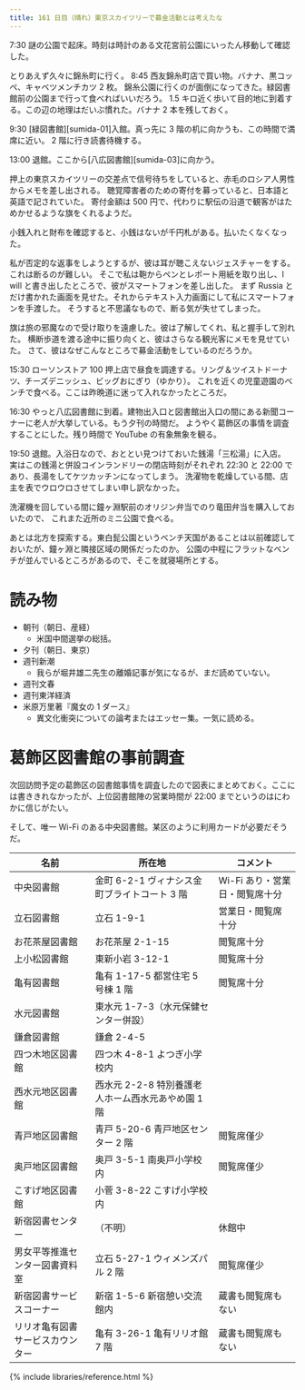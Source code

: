 ```yaml
---
title: 161 日目（晴れ）東京スカイツリーで募金活動とは考えたな
---
```


7:30 謎の公園で起床。時刻は時計のある文花宮前公園にいったん移動して確認した。

とりあえず久々に錦糸町に行く。
8:45 西友錦糸町店で買い物。バナナ、黒コッペ、キャベツメンチカツ 2 枚。
錦糸公園に行くのが面倒になってきた。緑図書館前の公園まで行って食べればいいだろう。
1.5 キロ近く歩いて目的地に到着する。この辺の地理はだいぶ慣れた。バナナ 2 本を残しておく。

9:30 [緑図書館][sumida-01]入館。真っ先に 3 階の机に向かうも、この時間で満席に近い。
2 階に行き読書待機する。

13:00 退館。ここから[八広図書館][sumida-03]に向かう。

押上の東京スカイツリーの交差点で信号待ちをしていると、赤毛のロシア人男性からメモを差し出される。
聴覚障害者のための寄付を募っていると、日本語と英語で記されていた。
寄付金額は 500 円で、代わりに駅伝の沿道で観客がはためかせるような旗をくれるようだ。

小銭入れと財布を確認すると、小銭はないが千円札がある。払いたくなくなった。

私が否定的な返事をしようとするが、彼は耳が聴こえないジェスチャーをする。これは断るのが難しい。
そこで私は鞄からペンとレポート用紙を取り出し、I will と書き出したところで、彼がスマートフォンを差し出した。
まず Russia とだけ書かれた画面を見せた。それからテキスト入力画面にして私にスマートフォンを手渡した。
そうすると不思議なもので、断る気が失せてしまった。

旗は旅の邪魔なので受け取りを遠慮した。彼は了解してくれ、私と握手して別れた。
横断歩道を渡る途中に振り向くと、彼はさらなる観光客にメモを見せていた。
さて、彼はなぜこんなところで募金活動をしているのだろうか。

15:30 ローソンストア 100 押上店で昼食を調達する。リング＆ツイストドーナツ、チーズデニッシュ、ビッグおにぎり（ゆかり）。
これを近くの児童遊園のベンチで食べる。ここは昨晩道に迷って入れなかったところだ。

16:30 やっと八広図書館に到着。建物出入口と図書館出入口の間にある新聞コーナーに老人が大挙している。もう夕刊の時間だ。
ようやく葛飾区の事情を調査することにした。残り時間で YouTube の有象無象を観る。

19:50 退館。入浴日なので、おととい見つけておいた銭湯「三松湯」に入店。
実はこの銭湯と併設コインランドリーの閉店時刻がそれぞれ 22:30 と 22:00 であり、長湯をしてケツカッチンになってしまう。
洗濯物を乾燥している間、店主を表でウロウロさせてしまい申し訳なかった。

洗濯機を回している間に鐘ヶ淵駅前のオリジン弁当でのり竜田弁当を購入しておいたので、
これまた近所のミニ公園で食べる。

あとは北方を探索する。東白髭公園というベンチ天国があることは以前確認しておいたが、鐘ヶ淵と隣接区域の関係だったのか。
公園の中程にフラットなベンチが並んでいるところがあるので、そこを就寝場所とする。

# 読み物

* 朝刊（朝日、産経）
  * 米国中間選挙の総括。
* 夕刊（朝日、東京）
* 週刊新潮
  * 我らが堀井雄二先生の離婚記事が気になるが、まだ読めていない。
* 週刊文春
* 週刊東洋経済
* 米原万里著『魔女の 1 ダース』
  * 異文化衝突についての論考またはエッセー集。一気に読める。

# 葛飾区図書館の事前調査

次回訪問予定の葛飾区の図書館事情を調査したので図表にまとめておく。ここには書ききれなかったが、上位図書館陣の営業時間が 22:00 までというのはにわかに信じがたい。

そして、唯一 Wi-Fi のある中央図書館。某区のように利用カードが必要だそうだ。

| 名前                             | 所在地                                             | コメント                       |
| -------------------------------- | -------------------------------------------------- | ------------------------------ |
| 中央図書館                       | 金町 6-2-1 ヴィナシス金町ブライトコート 3 階       | Wi-Fi あり・営業日・閲覧席十分 |
| 立石図書館                       | 立石 1-9-1                                         | 営業日・閲覧席十分             |
| お花茶屋図書館                   | お花茶屋 2-1-15                                    | 閲覧席十分                     |
| 上小松図書館                     | 東新小岩 3-12-1                                    | 閲覧席十分                     |
| 亀有図書館                       | 亀有 1-17-5 都営住宅 5 号棟 1 階                   | 閲覧席十分                     |
| 水元図書館                       | 東水元 1-7-3（水元保健センター併設）               |                                |
| 鎌倉図書館                       | 鎌倉 2-4-5                                         |                                |
| 四つ木地区図書館                 | 四つ木 4-8-1 よつぎ小学校内                        |                                |
| 西水元地区図書館                 | 西水元 2-2-8 特別養護老人ホーム西水元あやめ園 1 階 |                                |
| 青戸地区図書館                   | 青戸 5-20-6 青戸地区センター 2 階                  | 閲覧席僅少                     |
| 奥戸地区図書館                   | 奥戸 3-5-1 南奥戸小学校内                          | 閲覧席僅少                     |
| こすげ地区図書館                 | 小菅 3-8-22 こすげ小学校内                         |                                |
| 新宿図書センター                 | （不明）                                           | 休館中                         |
| 男女平等推進センター図書資料室   | 立石 5-27-1 ウィメンズパル 2 階                    | 閲覧席僅少                     |
| 新宿図書サービスコーナー         | 新宿 1-5-6 新宿憩い交流館内                        | 蔵書も閲覧席もない             |
| リリオ亀有図書サービスカウンター | 亀有 3-26-1 亀有リリオ館 7 階                      | 蔵書も閲覧席もない             |

{% include libraries/reference.html %}
